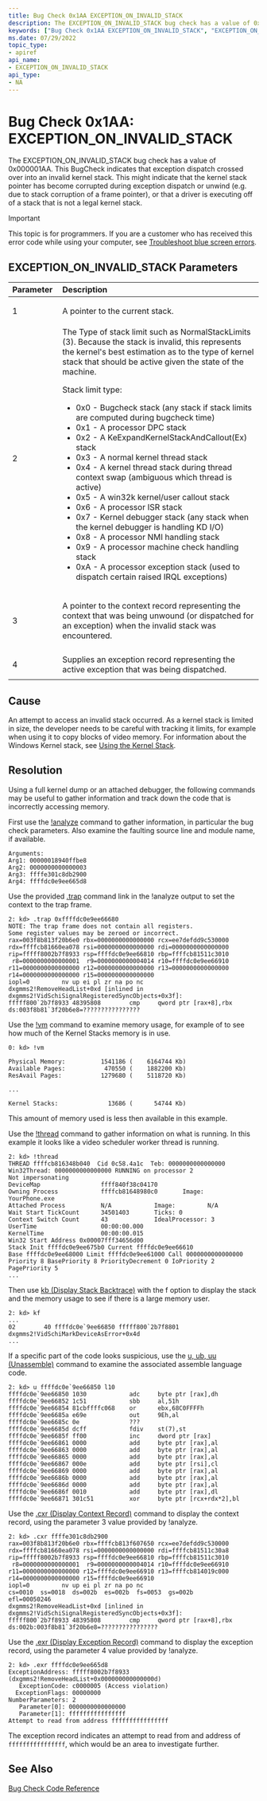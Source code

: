 ```yaml
---
title: Bug Check 0x1AA EXCEPTION_ON_INVALID_STACK
description: The EXCEPTION_ON_INVALID_STACK bug check has a value of 0x000001AA. It indicates a memory access outside of the valid stack range occurred.
keywords: ["Bug Check 0x1AA EXCEPTION_ON_INVALID_STACK", "EXCEPTION_ON_INVALID_STACK"]
ms.date: 07/29/2022
topic_type:
- apiref
api_name:
- EXCEPTION_ON_INVALID_STACK
api_type:
- NA
---
```


# Bug Check 0x1AA: EXCEPTION\_ON\_INVALID\_STACK

The EXCEPTION\_ON\_INVALID\_STACK bug check has a value of 0x000001AA. This BugCheck indicates that exception dispatch crossed over into an invalid kernel stack.  This might indicate that the kernel stack pointer has become
corrupted during exception dispatch or unwind (e.g. due to stack corruption of a frame pointer), or that a driver is executing off of a stack that is not a legal kernel stack.

> [!IMPORTANT]
> This topic is for programmers. If you are a customer who has received this error code while using your computer, see [Troubleshoot blue screen errors](https://www.windows.com/stopcode).


## EXCEPTION\_ON\_INVALID\_STACK Parameters

<table>
<colgroup>
<col width="20%" />
<col width="80%" />
</colgroup>
<thead>
<tr class="header">
<th align="left">Parameter</th>
<th align="left">Description</th>
</tr>
</thead>
<tbody>
<tr class="odd">
<td align="left"><p>1</p></td>
<td align="left"><p>A pointer to the current stack.</p></td>
</tr>
<tr class="even">
<td align="left"><p>2</p></td>
<td align="left">The Type of stack limit such as NormalStackLimits (3).  Because the
        stack is invalid, this represents the kernel's best estimation as to
        the type of kernel stack that should be active given the state of the
        machine. <p>Stack limit type:</p><ul>
<li>0x0 - Bugcheck stack (any stack if stack limits are computed during bugcheck time)</li>
<li>0x1 - A processor DPC stack</li>
<li>0x2 - A KeExpandKernelStackAndCallout(Ex) stack</li>
<li>0x3 - A normal kernel thread stack</li>
<li>0x4 - A kernel thread stack during thread context swap (ambiguous which thread is active)</li>
<li>0x5 - A win32k kernel/user callout stack</li>
<li>0x6 - A processor ISR stack</li>
<li>0x7 - Kernel debugger stack (any stack when the kernel debugger is handling KD I/O)</li>
<li>0x8 - A processor NMI handling stack</li>
<li>0x9 - A processor machine check handling stack</li>
<li>0xA - A processor exception stack (used to dispatch certain raised IRQL exceptions)</li>
</ul></p></td>
</tr>
<tr class="odd">
<td align="left"><p>3</p></td>
<td align="left"><p>A pointer to the context record representing the context that was
        being unwound (or dispatched for an exception) when the invalid stack
        was encountered.</p></td>
</tr>
<tr class="even">
<td align="left"><p>4</p></td>
<td align="left">Supplies an exception record representing the active exception that was being dispatched.</td>
</tr>
</tbody>
</table>



## Cause

An attempt to access an invalid stack occurred. As a kernel stack is limited in size, the developer needs to be careful with tracking it limits, for example when using it to copy blocks of video memory.  For information about the Windows Kernel stack, see [Using the Kernel Stack](/windows-hardware/drivers/kernel/using-the-kernel-stack). 

## Resolution

Using a full kernel dump or an attached debugger, the following commands may be useful to gather information and track down the code that is incorrectly accessing memory.

First use the [!analyze](-analyze.md) command to gather information, in particular the bug check parameters. Also examine the faulting source line and module name, if available.

```dbgcmd
Arguments:
Arg1: 00000018940ffbe8
Arg2: 0000000000000003
Arg3: ffffe301c8db2900
Arg4: ffffdc0e9ee665d8
```

Use the provided [.trap](-trap.md) command link in the !analyze output to set the context to the trap frame.

```dbgcmd
2: kd> .trap 0xffffdc0e9ee66680
NOTE: The trap frame does not contain all registers.
Some register values may be zeroed or incorrect.
rax=003f8b813f20b6e0 rbx=0000000000000000 rcx=ee7defdd9c530000
rdx=ffffcb81660ea078 rsi=0000000000000000 rdi=0000000000000000
rip=fffff8002b7f8933 rsp=ffffdc0e9ee66810 rbp=ffffcb81511c3010
 r8=0000000000000001  r9=0000000000004014 r10=ffffdc0e9ee66910
r11=0000000000000000 r12=0000000000000000 r13=0000000000000000
r14=0000000000000000 r15=0000000000000000
iopl=0         nv up ei pl zr na po nc
dxgmms2!RemoveHeadList+0xd [inlined in dxgmms2!VidSchiSignalRegisteredSyncObjects+0x3f]:
fffff800`2b7f8933 48395808        cmp     qword ptr [rax+8],rbx ds:003f8b81`3f20b6e8=????????????????
```

Use the [!vm](-vm.md) command to examine memory usage, for example of to see how much of the Kernel Stacks memory is in use.

```dbgcmd
0: kd> !vm

Physical Memory:          1541186 (    6164744 Kb)
Available Pages:           470550 (    1882200 Kb)
ResAvail Pages:           1279680 (    5118720 Kb)

...

Kernel Stacks:              13686 (      54744 Kb)
```

This amount of memory used is less then available in this example.

Use the [!thread](-thread.md) command to gather information on what is running. In this example it looks like a video scheduler worker thread is running. 

```dbgcmd
2: kd> !thread
THREAD ffffcb816348b040  Cid 0c58.4a1c  Teb: 0000000000000000 Win32Thread: 0000000000000000 RUNNING on processor 2
Not impersonating
DeviceMap                 ffff840f38c04170
Owning Process            ffffcb81648980c0       Image:         YourPhone.exe
Attached Process          N/A            Image:         N/A
Wait Start TickCount      34501403       Ticks: 0
Context Switch Count      43             IdealProcessor: 3             
UserTime                  00:00:00.000
KernelTime                00:00:00.015
Win32 Start Address 0x00007fff34656d00
Stack Init ffffdc0e9ee675b0 Current ffffdc0e9ee66610
Base ffffdc0e9ee68000 Limit ffffdc0e9ee61000 Call 0000000000000000
Priority 8 BasePriority 8 PriorityDecrement 0 IoPriority 2 PagePriority 5
...
```

Then use [kb (Display Stack Backtrace)](k--kb--kc--kd--kp--kp--kv--display-stack-backtrace-.md) with the f option to display the stack and the memory usage to see if there is a large memory user. 

```dbgcmd
2: kd> kf
...
02        40 ffffdc0e`9ee66850 fffff800`2b7f8801     dxgmms2!VidSchiMarkDeviceAsError+0x4d  
...
```

If a specific part of the code looks suspicious, use the [u, ub, uu (Unassemble)](u--unassemble-.md) command to examine the associated assemble language code.

```dbgcmd
2: kd> u ffffdc0e`9ee66850 l10
ffffdc0e`9ee66850 1030            adc     byte ptr [rax],dh
ffffdc0e`9ee66852 1c51            sbb     al,51h
ffffdc0e`9ee66854 81cbffffc068    or      ebx,68C0FFFFh
ffffdc0e`9ee6685a e69e            out     9Eh,al
ffffdc0e`9ee6685c 0e              ???
ffffdc0e`9ee6685d dcff            fdiv    st(7),st
ffffdc0e`9ee6685f ff00            inc     dword ptr [rax]
ffffdc0e`9ee66861 0000            add     byte ptr [rax],al
ffffdc0e`9ee66863 0000            add     byte ptr [rax],al
ffffdc0e`9ee66865 0000            add     byte ptr [rax],al
ffffdc0e`9ee66867 000e            add     byte ptr [rsi],cl
ffffdc0e`9ee66869 0000            add     byte ptr [rax],al
ffffdc0e`9ee6686b 0000            add     byte ptr [rax],al
ffffdc0e`9ee6686d 0000            add     byte ptr [rax],al
ffffdc0e`9ee6686f 0010            add     byte ptr [rax],dl
ffffdc0e`9ee66871 301c51          xor     byte ptr [rcx+rdx*2],bl

```

Use the [.cxr (Display Context Record)](-cxr.md) command to display the context record, using the parameter 3 value provided by !analyze.

```dbgcmd
2: kd> .cxr ffffe301c8db2900
rax=003f8b813f20b6e0 rbx=ffffcb813f607650 rcx=ee7defdd9c530000
rdx=ffffcb81660ea078 rsi=0000000000000000 rdi=ffffcb81511c30a8
rip=fffff8002b7f8933 rsp=ffffdc0e9ee66810 rbp=ffffcb81511c3010
 r8=0000000000000001  r9=0000000000004014 r10=ffffdc0e9ee66910
r11=0000000000000000 r12=ffffdc0e9ee66910 r13=ffffcb814019c000
r14=0000000000000000 r15=ffffdc0e9ee66910
iopl=0         nv up ei pl zr na po nc
cs=0010  ss=0018  ds=002b  es=002b  fs=0053  gs=002b             efl=00050246
dxgmms2!RemoveHeadList+0xd [inlined in dxgmms2!VidSchiSignalRegisteredSyncObjects+0x3f]:
fffff800`2b7f8933 48395808        cmp     qword ptr [rax+8],rbx ds:002b:003f8b81`3f20b6e8=????????????????
```

Use the [.exr (Display Exception Record)](-exr--display-exception-record-.md) command to display the exception record, using the parameter 4 value provided by !analyze.

```dbgcmd
2: kd> .exr ffffdc0e9ee665d8
ExceptionAddress: fffff8002b7f8933 (dxgmms2!RemoveHeadList+0x000000000000000d)
   ExceptionCode: c0000005 (Access violation)
  ExceptionFlags: 00000000
NumberParameters: 2
   Parameter[0]: 0000000000000000
   Parameter[1]: ffffffffffffffff
Attempt to read from address ffffffffffffffff
```

The exception record indicates an attempt to read from and address of `ffffffffffffffff`, which would be an area to investigate further.


## See Also

[Bug Check Code Reference](bug-check-code-reference2.md)
